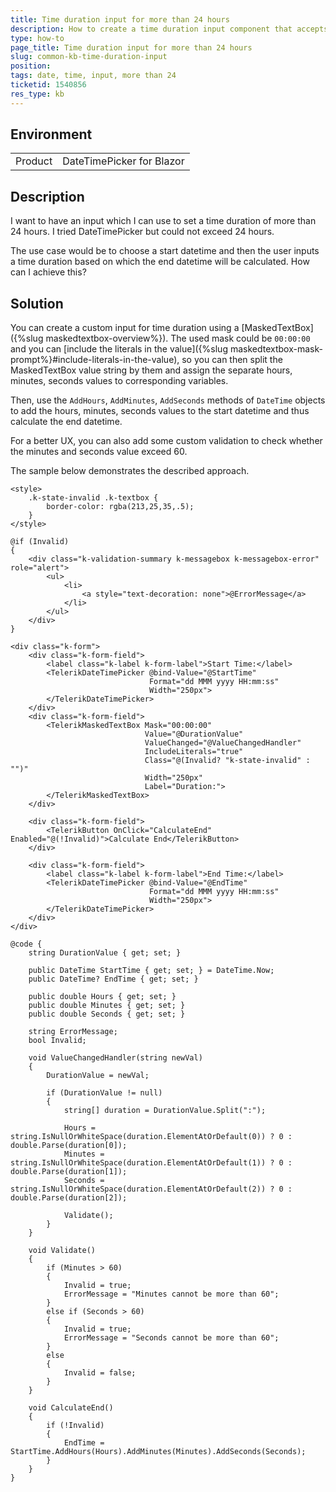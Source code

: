 ```yaml
---
title: Time duration input for more than 24 hours
description: How to create a time duration input component that accepts more than 24 hours?
type: how-to
page_title: Time duration input for more than 24 hours
slug: common-kb-time-duration-input
position: 
tags: date, time, input, more than 24
ticketid: 1540856
res_type: kb
---
```


## Environment
<table>
	<tbody>
		<tr>
			<td>Product</td>
			<td>DateTimePicker for Blazor</td>
		</tr>
	</tbody>
</table>


## Description

I want to have an input which I can use to set a time duration of more than 24 hours. I tried DateTimePicker but could not exceed 24 hours.

The use case would be to choose a start datetime and then the user inputs a time duration based on which the end datetime will be calculated. How can I achieve this?

## Solution

You can create a custom input for time duration using a [MaskedTextBox]({%slug maskedtextbox-overview%}). The used mask could be `00:00:00` and you can [include the literals in the value]({%slug maskedtextbox-mask-prompt%}#include-literals-in-the-value), so you can then split the MaskedTextBox value string by them and assign the separate hours, minutes, seconds values to corresponding variables.

Then, use the `AddHours`, `AddMinutes`, `AddSeconds` methods of `DateTime` objects to add the hours, minutes, seconds values to the start datetime and thus calculate the end datetime.

For a better UX, you can also add some custom validation to check whether the minutes and seconds value exceed 60.

The sample below demonstrates the described approach.

````CSHTML
<style>
	.k-state-invalid .k-textbox {
		border-color: rgba(213,25,35,.5);
	}
</style>

@if (Invalid)
{
	<div class="k-validation-summary k-messagebox k-messagebox-error" role="alert">
		<ul>
			<li>
				<a style="text-decoration: none">@ErrorMessage</a>
			</li>
		</ul>
	</div>
}

<div class="k-form">
	<div class="k-form-field">
		<label class="k-label k-form-label">Start Time:</label>
		<TelerikDateTimePicker @bind-Value="@StartTime"
							   Format="dd MMM yyyy HH:mm:ss"
							   Width="250px">
		</TelerikDateTimePicker>
	</div>
	<div class="k-form-field">
		<TelerikMaskedTextBox Mask="00:00:00"
							  Value="@DurationValue"
							  ValueChanged="@ValueChangedHandler"
							  IncludeLiterals="true"
							  Class="@(Invalid? "k-state-invalid" : "")"
							  Width="250px"
							  Label="Duration:">
		</TelerikMaskedTextBox>
	</div>

	<div class="k-form-field">
		<TelerikButton OnClick="CalculateEnd" Enabled="@(!Invalid)">Calculate End</TelerikButton>
	</div>

	<div class="k-form-field">
		<label class="k-label k-form-label">End Time:</label>
		<TelerikDateTimePicker @bind-Value="@EndTime"
							   Format="dd MMM yyyy HH:mm:ss"
							   Width="250px">
		</TelerikDateTimePicker>
	</div>
</div>

@code {
	string DurationValue { get; set; }

	public DateTime StartTime { get; set; } = DateTime.Now;
	public DateTime? EndTime { get; set; }

	public double Hours { get; set; }
	public double Minutes { get; set; }
	public double Seconds { get; set; }

	string ErrorMessage;
	bool Invalid;

	void ValueChangedHandler(string newVal)
	{
		DurationValue = newVal;

		if (DurationValue != null)
		{
			string[] duration = DurationValue.Split(":");

			Hours = string.IsNullOrWhiteSpace(duration.ElementAtOrDefault(0)) ? 0 : double.Parse(duration[0]);
			Minutes = string.IsNullOrWhiteSpace(duration.ElementAtOrDefault(1)) ? 0 : double.Parse(duration[1]);
			Seconds = string.IsNullOrWhiteSpace(duration.ElementAtOrDefault(2)) ? 0 : double.Parse(duration[2]);

			Validate();
		}
	}

	void Validate()
	{
		if (Minutes > 60)
		{
			Invalid = true;
			ErrorMessage = "Minutes cannot be more than 60";
		}
		else if (Seconds > 60)
		{
			Invalid = true;
			ErrorMessage = "Seconds cannot be more than 60";
		}
		else
		{
			Invalid = false;
		}
	}

	void CalculateEnd()
	{
		if (!Invalid)
		{
			EndTime = StartTime.AddHours(Hours).AddMinutes(Minutes).AddSeconds(Seconds);
		}
	}
}
````